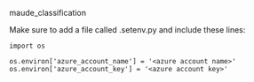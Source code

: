 maude_classification

Make sure to add a file called .setenv.py and include these lines:

```
import os

os.environ['azure_account_name'] = '<azure account name>'
os.environ['azure_account_key'] = '<azure account key>'

```